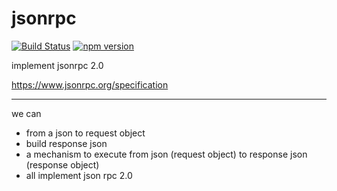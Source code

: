 # jsonrpc

[![Build Status](https://travis-ci.org/kkito/jsonrpc.svg?branch=master)](https://travis-ci.org/kkito/jsonrpc)
[![npm version](https://badge.fury.io/js/%40kkito%2Fjsonrpc.svg)](https://badge.fury.io/js/%40kkito%2Fjsonrpc)

implement jsonrpc 2.0

https://www.jsonrpc.org/specification

---

we can

- from a json to request object
- build response json
- a mechanism to execute from json (request object) to response json (response object)
- all implement json rpc 2.0
